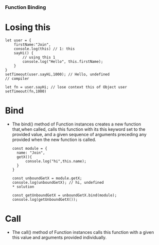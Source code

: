 ### Function Binding

# Losing this

```
let user = {
    firstName:"Join",
    console.log(this) // 1: this
    sayHi() {
        // using this 1
        console.log("Hello", this.firstName);
    }
}
setTimeout(user.sayHi,1000); // Hello, undefined
// compiler

let fn = user.sayHi; // lose context this of Object user
setTimeout(fn,1000)
```

# Bind

- The bind() method of Function instances creates a new function that,when called,
  calls this function with its this keyword set to the provided value, and a given sequence
  of arguments preceding any provided when the new function is called.

  ```
  const module = {
    name: "Join",
    getX(){
        console.log("hi",this.name);
    }
  }

  const unboundGetX = module.getX;
  console.log(unboundGetX); // hi, undefined
  * solution

  const getUnboundGetX = unboundGetX.bind(module);
  console.log(getUnboundGetX());
  ```

# Call

- The call() method of Function instances calls this function with a given this value and arguments provided individually.
